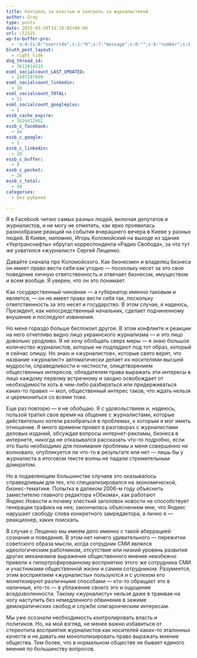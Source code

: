 ```yaml
---
title: Контроль за властью и контроль за журналистикой
author: Gray
type: posts
date: 2015-03-20T14:10:02+00:00
url: /12325
wp-to-buffer-pro:
  - 'a:4:{s:8:"override";s:1:"0";s:7:"message";s:0:"";s:6:"number";s:1:"1";s:16:"alternateMessage";s:0:"";}'
bluth_post_layout:
  - right_side
dsq_thread_id:
  - 3612014223
esml_socialcount_LAST_UPDATED:
  - 1497187099
esml_socialcount_linkedin:
  - 10
esml_socialcount_TOTAL:
  - 11
esml_socialcount_googleplus:
  - 1
essb_cache_expire:
  - 1616412462
essb_c_facebook:
  - 44
essb_c_google:
  - 1
essb_c_linkedin:
  - 20
essb_c_buffer:
  - 8
essb_c_pocket:
  - 26
essb_c_total:
  - 44
categories:
  - Без рубрики

---
```








Я в Facebook читаю самых разных людей, включая депутатов и журналистов, и не могу не отметить, как ярко проявилась разнообразие реакций на события вчерашнего вечера в Киеве у разных людей. В Киеве, напомню, Игорь Коломойский на выходе из здания &#171;Укртранснафты&#187; обругал корреспондента &#171;Радио Свобода&#187;, за что тут же ухватился &#171;журналист&#187; Сергей Лещенко.

Давайте сначала про Коломойского. Как бизнесмен и владелец бизнеса он имеет право вести себя как угодно — поскольку несет за это свое поведение личную ответственность и отвечает бизнесом, имуществом и всем вообще. Я уверен, что он это понимает.

Как государственный чиновник — а губернатор именно таковым и является, — он не имеет право вести себя так, поскольку ответственность за это несет и государство. В этом случае, я надеюсь, Президент, как непосредственный начальник, сделает подчиненному внушение и последуют извинения.

Но меня гораздо больше беспокоит другое. В этом конфликте и реакции на него отчетливо видно лицо украинского журнализма — и это лицо довольно уродливо. Я не хочу обобщать сверх меры — я знаю большое количество журналистов, которые не подпадают под тот образ, который я сейчас опишу. Но знаю и &#171;журналистов&#187;, которые свято верят, что название &#171;журналист&#187; автоматически делает их носителями высшей мудрости, справедливости и честности, олицетворением общественных интересов, обладателем права выражать эти интересы в лицо каждому первому встречному и заодно освобождает от необходимости хоть в чем-либо разбираться или придерживаться каких-то правил — мол, общественный интерес таков, что ждать нельзя и церемониться со всеми тоже.

Еще раз повторю — я не обобщаю. Я с удовольствием и, надеюсь, пользой тратил свое время на общение с журналистами, которые действительно хотели разобраться в проблемах, к которым я мог иметь отношение. Я много времени провел в разговорах с журналистами деловых изданий, обсуждая вопросы интернет-рекламы, бизнеса в интернете, никогда не отказывался рассказать что-то подробно, если это было необходимо для понимания проблемы и меня совершенно не волновало, опубликуется ли что-то в результате или нет — лишь бы у журналиста в итоговом тексте волны не падали стремительным домкратом.

Но в подавляющем большинстве случаев это оказывалось справедливым для тех, кто специализировался на экономической, бизнес-тематике. Попытка в далеком 2006-м году объяснить заместителю главного редактора &#171;Обкома&#187;, как работают Яндекс.Новости и почему хлесткий заголовок новости не способствует генерации трафика на нее, закончилась объяснением мне, что Яндекс нарушает свободу слова конкретного замредактора, а лично я — реакционер, каких поискать.

В случае с Лещенко мы имеем дело именно с такой аберрацией сознания и поведения. В этом нет ничего удивительного — пережитки советского образа мысли, когда сотрудник СМИ являлся идеологическим работником, отсутствие или низкий уровень развития других механизмов выражения общественного мнения неизбежно привели к гипертрофированному восприятию этого же сотрудника СМИ и участниками общественной жизни и самим сотрудником. Разумеется, этим восприятием &#171;журналисты&#187; пользуются и с успехом его монетизируют различными способами — кто-то обращает это в наличные, кто-то — в ублажение своего эго и ощущение вседозволенности. Такому &#171;журналисту&#187; нельзя даже в трамвае на ногу наступить без немедленного обвинения в зажиме демократических свобод и службе олигархическим интересам.

Мы уже осознали необходимость контролировать власть и политиков. Но, на мой взгляд, не менее важно избавиться от стереотипа восприятия журналистов как носителей каких-то эталонных качеств и не давать им монополизировать право выражать мнение общества. Тем более, что в нормальном обществе не бывает единого мнения по большинству вопросов.